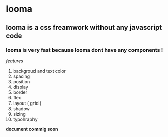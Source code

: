 # looma

## looma is a css freamwork without any javascript code

### looma is very fast because looma dont have any components !

_features_

1. backgroud and text color
2. spacing
3. position
4. display
5. border
6. flex
7. layout ( grid )
8. shadow
9. sizing
10. typohraphy

**document commig soon**

